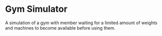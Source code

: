 # Gym Simulator
 A simulation of a gym with member waiting for a limited amount of weights and machines to become available before using them.
